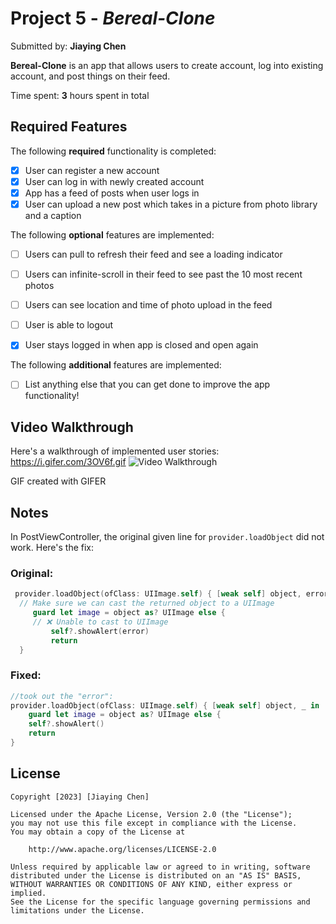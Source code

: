 # Project 5 - *Bereal-Clone*

Submitted by: **Jiaying Chen**

**Bereal-Clone** is an app that allows users to create account, log into existing account, and post things on their feed.  

Time spent: **3** hours spent in total

## Required Features

The following **required** functionality is completed:

- [x] User can register a new account
- [x] User can log in with newly created account
- [x] App has a feed of posts when user logs in
- [x] User can upload a new post which takes in a picture from photo library and a caption	
 
The following **optional** features are implemented:

- [ ] Users can pull to refresh their feed and see a loading indicator
- [ ] Users can infinite-scroll in their feed to see past the 10 most recent photos
- [ ] Users can see location and time of photo upload in the feed	
- [ ] User is able to logout
- [x] User stays logged in when app is closed and open again	


The following **additional** features are implemented:

- [ ] List anything else that you can get done to improve the app functionality!

## Video Walkthrough

Here's a walkthrough of implemented user stories:
https://i.gifer.com/3OV6f.gif
<img src='https://gifer.com/embed/3OV6f' title='Video Walkthrough' width='' alt='Video Walkthrough' /> 


GIF created with GIFER 

## Notes

In PostViewController, the original given line for ```provider.loadObject``` did not work. Here's the fix: 
### Original:
```Swift
 provider.loadObject(ofClass: UIImage.self) { [weak self] object, error in
  // Make sure we can cast the returned object to a UIImage
     guard let image = object as? UIImage else {
     // ❌ Unable to cast to UIImage
         self?.showAlert(error)
         return
  }
```

### Fixed:
```Swift
//took out the "error":
provider.loadObject(ofClass: UIImage.self) { [weak self] object, _ in
    guard let image = object as? UIImage else {
    self?.showAlert()
    return
}


```
## License

    Copyright [2023] [Jiaying Chen]

    Licensed under the Apache License, Version 2.0 (the "License");
    you may not use this file except in compliance with the License.
    You may obtain a copy of the License at

        http://www.apache.org/licenses/LICENSE-2.0

    Unless required by applicable law or agreed to in writing, software
    distributed under the License is distributed on an "AS IS" BASIS,
    WITHOUT WARRANTIES OR CONDITIONS OF ANY KIND, either express or implied.
    See the License for the specific language governing permissions and
    limitations under the License.
